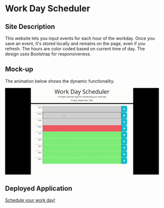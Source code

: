 # Work Day Scheduler
## Site Description
This website lets you input events for each hour of the workday. Once you save an event, it's stored locally and remains on the page, even if you refresh. The hours are color coded based on current time of day. The design uses Bootstrap for responsiveness.
## Mock-up
The animation below shows the dynamic functionality.

<img src='./assets/images/brouillerworkdayscheduler.gif' alt='short video of saving events' />

## Deployed Application

[Schedule your work day!](https://brouiller.github.io/workday-scheduler/)
